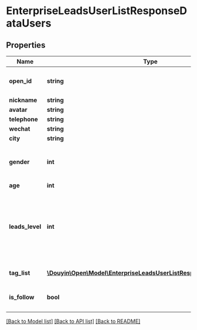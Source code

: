 # EnterpriseLeadsUserListResponseDataUsers

## Properties
Name | Type | Description | Notes
------------ | ------------- | ------------- | -------------
**open_id** | **string** | 用户在当前应用的唯一标识 | [optional] 
**nickname** | **string** |  | [optional] 
**avatar** | **string** |  | [optional] 
**telephone** | **string** |  | [optional] 
**wechat** | **string** |  | [optional] 
**city** | **string** |  | [optional] 
**gender** | **int** | 性别 * &#x60;0&#x60; - 未知 * &#x60;1&#x60; - 男 * &#x60;2&#x60; - 女 | [optional] 
**age** | **int** |  | [optional] 
**leads_level** | **int** | 用户状态 * &#x60;-1&#x60; - 没兴趣 * &#x60;0&#x60; - 了解 * &#x60;1&#x60; - 有兴趣 * &#x60;2&#x60; - 有意愿 * &#x60;10&#x60; - 已转化 | [optional] 
**tag_list** | [**\Douyin\Open\Model\EnterpriseLeadsUserListResponseDataResponse[]**](EnterpriseLeadsUserListResponseDataResponse.md) | 绑定的标签列表 | [optional] 
**is_follow** | **bool** | 当前指定用户是否已关注本企业号 | [optional] 

[[Back to Model list]](../../README.md#documentation-for-models) [[Back to API list]](../../README.md#documentation-for-api-endpoints) [[Back to README]](../../README.md)

